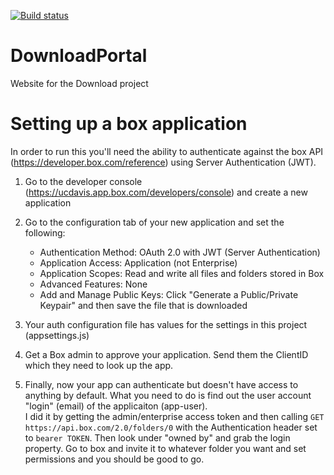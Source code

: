 [![Build status](https://ci.appveyor.com/api/projects/status/3c9oqd342v0pjtv0/branch/master?svg=true)](https://ci.appveyor.com/project/UCNETAdmin/downloadportal/branch/master)

# DownloadPortal

Website for the Download project

# Setting up a box application

In order to run this you'll need the ability to authenticate against the box API (https://developer.box.com/reference) using Server Authentication (JWT).

1. Go to the developer console (https://ucdavis.app.box.com/developers/console) and create a new application

2. Go to the configuration tab of your new application and set the following:

	* Authentication Method: OAuth 2.0 with JWT (Server Authentication)
	* Application Access: Application (not Enterprise)
	* Application Scopes: Read and write all files and folders stored in Box
	* Advanced Features: None
	* Add and Manage Public Keys: Click "Generate a Public/Private Keypair" and then save the file that is downloaded

3. Your auth configuration file has values for the settings in this project (appsettings.js)

4. Get a Box admin to approve your application.  Send them the ClientID which they need to look up the app.

5. Finally, now your app can authenticate but doesn't have access to anything by default.  What you need to do is find out the user account "login" (email) of the applicaiton (app-user).  
I did it by getting the admin/enterprise access token and then calling `GET https://api.box.com/2.0/folders/0` with the Authentication header set to `bearer TOKEN`.
Then look under "owned by" and grab the login property.  Go to box and invite it to whatever folder you want and set permissions and you should be good to go.
